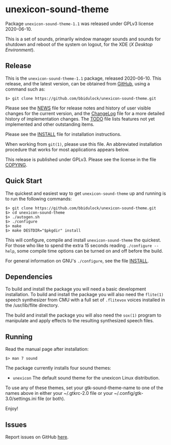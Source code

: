 [unexicon-sound-theme -- read me first file.  2020-06-10]: #

unexicon-sound-theme
===============

Package `unexicon-sound-theme-1.1` was released under GPLv3 license 2020-06-10.

This is a set of sounds, primarily window manager sounds and sounds for
shutdown and reboot of the system on logout, for the XDE (_X Desktop
Environment_).

Release
-------

This is the `unexicon-sound-theme-1.1` package, released 2020-06-10.  This
release, and the latest version, can be obtained from [GitHub][1], using
a command such as:

    $> git clone https://github.com/bbidulock/unexicon-sound-theme.git

Please see the [NEWS][3] file for release notes and history of user
visible changes for the current version, and the [ChangeLog][4] file for
a more detailed history of implementation changes.  The [TODO][5] file
lists features not yet implemented and other outstanding items.

Please see the [INSTALL][7] file for installation instructions.

When working from `git(1)`, please use this file.  An abbreviated
installation procedure that works for most applications appears below.

This release is published under GPLv3.  Please see the license in the
file [COPYING][9].


Quick Start
-----------

The quickest and easiest way to get `unexicon-sound-theme` up and running is to run
the following commands:

    $> git clone https://github.com/bbidulock/unexicon-sound-theme.git
    $> cd unexicon-sound-theme
    $> ./autogen.sh
    $> ./configure
    $> make
    $> make DESTDIR="$pkgdir" install

This will configure, compile and install `unexicon-sound-theme` the quickest.  For
those who like to spend the extra 15 seconds reading `./configure
--help`, some compile time options can be turned on and off before the
build.

For general information on GNU's `./configure`, see the file
[INSTALL][7].


Dependencies
------------

To build and install the package you will need a basic development
installation.  To build and install the package you will also need the
`flite(1)` speech synthesizer from CMU with a full set of `.flitevox`
voices installed in the /usr/lib/flite directory.

The build and install the package you will also need the `sox(1)`
program to manipulate and apply effects to the resulting synthesized
speech files.


Running
-------

Read the manual page after installation:

    $> man 7 sound

The package currently installs four sound themes:

- `unexicon`
The default sound theme for the unexicon Linux distribution.

To use any of these themes, set your gtk-sound-theme-name to one of the
names above in either your ~/.gtkrc-2.0 file or your
~/.config/gtk-3.0/settings.ini file (or both).


Enjoy!


Issues
------

Report issues on GitHub [here][2].


[1]: https://github.com/bbidulock/unexicon-sound-theme
[2]: https://github.com/bbidulock/unexicon-sound-theme/issues
[3]: https://github.com/bbidulock/unexicon-sound-theme/blob/1.1/NEWS
[4]: https://github.com/bbidulock/unexicon-sound-theme/blob/1.1/ChangeLog
[5]: https://github.com/bbidulock/unexicon-sound-theme/blob/1.1/TODO
[6]: https://github.com/bbidulock/unexicon-sound-theme/blob/1.1/COMPLIANCE
[7]: https://github.com/bbidulock/unexicon-sound-theme/blob/1.1/INSTALL
[8]: https://github.com/bbidulock/unexicon-sound-theme/blob/1.1/LICENSE
[9]: https://github.com/bbidulock/unexicon-sound-theme/blob/1.1/COPYING

[ vim: set ft=markdown sw=4 tw=72 nocin nosi fo+=tcqlorn spell: ]: #
